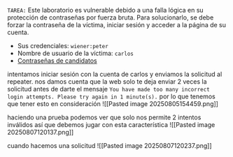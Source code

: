 `TAREA:` Este laboratorio es vulnerable debido a una falla lógica en su protección de contraseñas por fuerza bruta. Para solucionarlo, se debe forzar la contraseña de la víctima, iniciar sesión y acceder a la página de su cuenta.

- Sus credenciales: `wiener:peter`
- Nombre de usuario de la víctima: `carlos`
- [Contraseñas de candidatos](https://portswigger.net/web-security/authentication/auth-lab-passwords)

intentamos iniciar sesión con la cuenta de carlos y enviamos la solicitud al repeater. nos damos cuenta que la web solo te deja enviar 2 veces la solicitud antes de darte el mensaje `You have made too many incorrect login attempts. Please try again in 1 minute(s).` por lo que tenemos que tener esto en consideración 
![[Pasted image 20250805154459.png]]

haciendo una prueba podemos ver que solo nos permite 2 intentos inválidos así que debemos jugar con esta característica 
![[Pasted image 20250807120137.png]]

cuando hacemos una solicitud
![[Pasted image 20250807120237.png]]